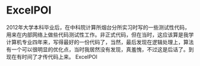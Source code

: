 ExcelPOI
========
2012年大学本科毕业后，在中科院计算所烟台分所实习时写的一些测试性代码，用来在内部网络上做些代码测试性工作。非正式代码，但在当时，这应该算是我学计算机专业四年来，写得最好的一份代码了，当然，最后发现在逻辑处理上，算法有一个可以很明显的优化点，当时我居然没有发现，真羞愧，不过这是后话了。到现在有时间了才传代码上来。
ExcelPOI
